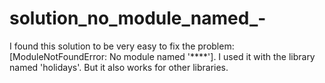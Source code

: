 # solution_no_module_named_-
I found this solution to be very easy to fix the problem: [ModuleNotFoundError: No module named '****']. I used it with the library named 'holidays'. But it also works for other libraries.
